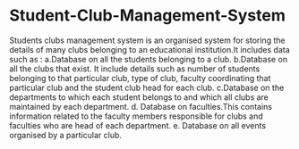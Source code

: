 # Student-Club-Management-System
Students clubs management system is an organised system for storing the
details of many clubs belonging to an educational institution.It includes
data such as :
a.Database on all the students belonging to a club. 
b.Database on all the clubs that exist. It include details such as number of students belonging to that particular club, type of club, faculty coordinating that particular club and the student club head for each club. 
c.Database on the departments to which each student belongs to and which all clubs are maintained by each department. 
d. Database on faculties.This contains information related to the faculty members responsible for clubs and faculties who are head of each department. 
e. Database on all events organised by a particular club.
